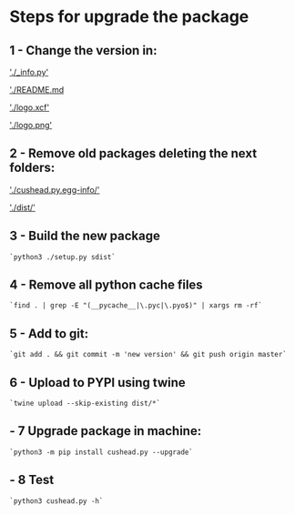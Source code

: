 # Steps for upgrade the package

## 1 - Change the version in:

['./_info.py'](./_info.py)

['./README.md](./README.md)

['./logo.xcf'](./logo.xcf)

['./logo.png'](./logo.png)

## 2 - Remove old packages deleting the next folders:

['./cushead.py.egg-info/'](./cushead.py.egg-info/.)

['./dist/'](./dist/.)

## 3 - Build the new package

    `python3 ./setup.py sdist`

## 4 - Remove all python cache files

    `find . | grep -E "(__pycache__|\.pyc|\.pyo$)" | xargs rm -rf`

## 5 - Add to git:

    `git add . && git commit -m 'new version' && git push origin master`

## 6 - Upload to PYPI using twine

    `twine upload --skip-existing dist/*`

## - 7 Upgrade package in machine:

    `python3 -m pip install cushead.py --upgrade`

## - 8 Test

    `python3 cushead.py -h`
